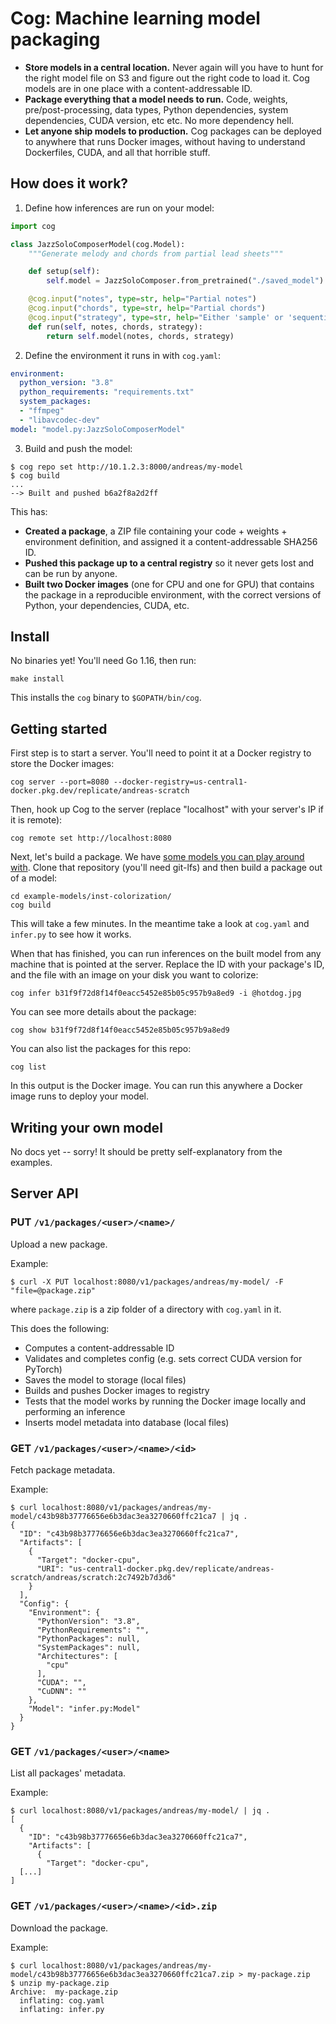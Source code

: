 # Cog: Machine learning model packaging

- **Store models in a central location.** Never again will you have to hunt for the right model file on S3 and figure out the right code to load it. Cog models are in one place with a content-addressable ID.
- **Package everything that a model needs to run.** Code, weights, pre/post-processing, data types, Python dependencies, system dependencies, CUDA version, etc etc. No more dependency hell.
- **Let anyone ship models to production.** Cog packages can be deployed to anywhere that runs Docker images, without having to understand Dockerfiles, CUDA, and all that horrible stuff.


## How does it work?

1. Define how inferences are run on your model:

```python
import cog

class JazzSoloComposerModel(cog.Model):
    """Generate melody and chords from partial lead sheets"""

    def setup(self):
        self.model = JazzSoloComposer.from_pretrained("./saved_model")

    @cog.input("notes", type=str, help="Partial notes")
    @cog.input("chords", type=str, help="Partial chords")
    @cog.input("strategy", type=str, help="Either 'sample' or 'sequential'")
    def run(self, notes, chords, strategy):
        return self.model(notes, chords, strategy)
```

2. Define the environment it runs in with `cog.yaml`:

```yaml
environment:
  python_version: "3.8"
  python_requirements: "requirements.txt"
  system_packages:
  - "ffmpeg"
  - "libavcodec-dev"
model: "model.py:JazzSoloComposerModel"
```

3. Build and push the model:

```
$ cog repo set http://10.1.2.3:8000/andreas/my-model
$ cog build
...
--> Built and pushed b6a2f8a2d2ff
```

This has:

- **Created a package**, a ZIP file containing your code + weights + environment definition, and assigned it a content-addressable SHA256 ID.
- **Pushed this package up to a central registry** so it never gets lost and can be run by anyone.
- **Built two Docker images** (one for CPU and one for GPU) that contains the package in a reproducible environment, with the correct versions of Python, your dependencies, CUDA, etc.

## Install

No binaries yet! You'll need Go 1.16, then run:

    make install

This installs the `cog` binary to `$GOPATH/bin/cog`.


## Getting started

First step is to start a server. You'll need to point it at a Docker registry to store the Docker images:

    cog server --port=8080 --docker-registry=us-central1-docker.pkg.dev/replicate/andreas-scratch

Then, hook up Cog to the server (replace "localhost" with your server's IP if it is remote):

    cog remote set http://localhost:8080

Next, let's build a package. We have [some models you can play around with](https://github.com/replicate/example-models). Clone that repository (you'll need git-lfs) and then build a package out of a model:

    cd example-models/inst-colorization/
    cog build

This will take a few minutes. In the meantime take a look at `cog.yaml` and `infer.py` to see how it works.

When that has finished, you can run inferences on the built model from any machine that is pointed at the server. Replace the ID with your package's ID, and the file with an image on your disk you want to colorize:

    cog infer b31f9f72d8f14f0eacc5452e85b05c957b9a8ed9 -i @hotdog.jpg

You can see more details about the package:

    cog show b31f9f72d8f14f0eacc5452e85b05c957b9a8ed9

You can also list the packages for this repo:

    cog list

In this output is the Docker image. You can run this anywhere a Docker image runs to deploy your model.


## Writing your own model

No docs yet -- sorry! It should be pretty self-explanatory from the examples.


## Server API

### PUT `/v1/packages/<user>/<name>/`

Upload a new package.

Example:

```
$ curl -X PUT localhost:8080/v1/packages/andreas/my-model/ -F "file=@package.zip"
```

where `package.zip` is a zip folder of a directory with `cog.yaml` in it.

This does the following:
* Computes a content-addressable ID
* Validates and completes config (e.g. sets correct CUDA version for PyTorch)
* Saves the model to storage (local files)
* Builds and pushes Docker images to registry
* Tests that the model works by running the Docker image locally and performing an inference
* Inserts model metadata into database (local files)

### GET `/v1/packages/<user>/<name>/<id>`

Fetch package metadata.

Example:

```
$ curl localhost:8080/v1/packages/andreas/my-model/c43b98b37776656e6b3dac3ea3270660ffc21ca7 | jq .
{
  "ID": "c43b98b37776656e6b3dac3ea3270660ffc21ca7",
  "Artifacts": [
    {
      "Target": "docker-cpu",
      "URI": "us-central1-docker.pkg.dev/replicate/andreas-scratch/andreas/scratch:2c7492b7d3d6"
    }
  ],
  "Config": {
    "Environment": {
      "PythonVersion": "3.8",
      "PythonRequirements": "",
      "PythonPackages": null,
      "SystemPackages": null,
      "Architectures": [
        "cpu"
      ],
      "CUDA": "",
      "CuDNN": ""
    },
    "Model": "infer.py:Model"
  }
}
```

### GET `/v1/packages/<user>/<name>`

List all packages' metadata.

Example:

```
$ curl localhost:8080/v1/packages/andreas/my-model/ | jq .
[
  {
    "ID": "c43b98b37776656e6b3dac3ea3270660ffc21ca7",
    "Artifacts": [
      {
        "Target": "docker-cpu",
  [...]
]
```

### GET `/v1/packages/<user>/<name>/<id>.zip`

Download the package.

Example:

```
$ curl localhost:8080/v1/packages/andreas/my-model/c43b98b37776656e6b3dac3ea3270660ffc21ca7.zip > my-package.zip
$ unzip my-package.zip
Archive:  my-package.zip
  inflating: cog.yaml
  inflating: infer.py
```
